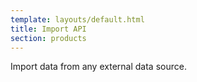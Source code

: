```yaml
---
template: layouts/default.html
title: Import API
section: products
---
```


Import data from any external data source.
